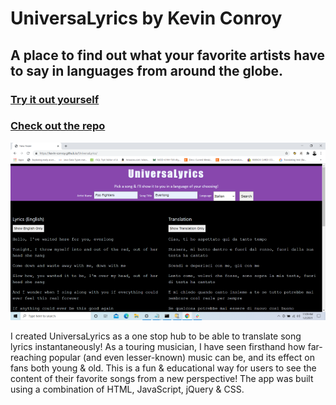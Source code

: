 <h1>UniversaLyrics by Kevin Conroy</h1>

<h2>A place to find out what your favorite artists have to say in languages from around the globe.</h2>

<h3><a href="https://kevin-conroy.github.io/UniversaLyrics/">Try it out yourself</a></h3>

<h3><a href="https://github.com/Kevin-Conroy/UniversaLyrics">Check out the repo</a></h3>



<img src="UniversaLyricsImg/ReadMeShotSmall.png" alt="App Screenshot">

<p>I created UniversaLyrics as a one stop hub to be able to translate song lyrics instantaneously! As a touring musician, I have seen firsthand how far-reaching popular (and even lesser-known) music can be, and its effect on fans both young & old. This is a fun & educational way for users to see the content of their favorite songs from a new perspective! The app was built using a combination of HTML, JavaScript, jQuery & CSS.</p>






